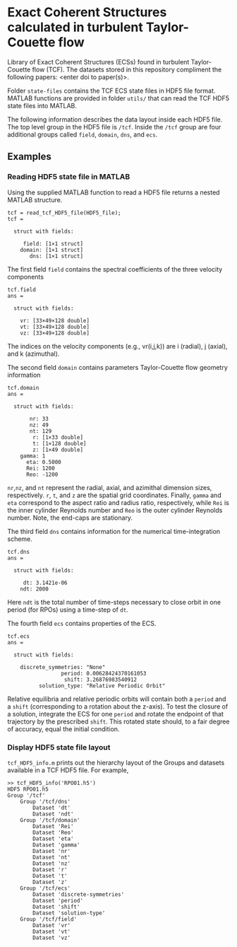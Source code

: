 # Exact Coherent Structures calculated in turbulent Taylor-Couette flow
Library of Exact Coherent Structures (ECSs) found in turbulent Taylor-Couette flow (TCF). The datasets stored in this repository compliment the following papers: <enter doi to paper(s)>. 

Folder `state-files` contains the TCF ECS state files in HDF5 file format. MATLAB functions are provided in folder `utils/` that can read the TCF HDF5 state files into MATLAB. 

The following information describes the data layout inside each HDF5 file. The top level group in the HDF5 file is `/tcf`. Inside the `/tcf` group are four additional groups called `field`, `domain`, `dns`, and `ecs`. 

## Examples
### Reading HDF5 state file in MATLAB
Using the supplied MATLAB function to read a HDF5 file returns a nested MATLAB structure.
```
tcf = read_tcf_HDF5_file(HDF5_file);
tcf = 

  struct with fields:

     field: [1×1 struct]
    domain: [1×1 struct]
       dns: [1×1 struct]
```
The first field `field` contains the spectral coefficients of the three velocity components
```
tcf.field
ans = 

  struct with fields:

    vr: [33×49×128 double]
    vt: [33×49×128 double]
    vz: [33×49×128 double]
```
The indices on the velocity components (e.g., vr(i,j,k)) are i (radial), j (axial), and k (azimuthal).

The second field `domain` contains parameters Taylor-Couette flow geometry information 
```
tcf.domain
ans = 

  struct with fields:

       nr: 33
       nz: 49
       nt: 129
        r: [1×33 double]
        t: [1×128 double]
        z: [1×49 double]
    gamma: 1
      eta: 0.5000
      Rei: 1200
      Reo: -1200
```
`nr`,`nz`, and `nt` represent the radial, axial, and azimithal dimension sizes, respectively. `r`, `t`, and `z` are the spatial grid coordinates. Finally, `gamma` and `eta` correspond to the aspect ratio and radius ratio, respectively, while `Rei` is the inner cylinder Reynolds number and `Reo` is the outer cylinder Reynolds number. Note, the end-caps are stationary. 

The third field `dns` contains information for the numerical time-integration scheme.
```
tcf.dns
ans = 

  struct with fields:

     dt: 3.1421e-06
    ndt: 2000
```
Here `ndt` is the total number of time-steps necessary to close orbit in one period (for RPOs) using a time-step of `dt`.

The fourth field `ecs` contains properties of the ECS.
```
tcf.ecs
ans = 

  struct with fields:

    discrete_symmetries: "None"
                 period: 0.00628424370161053
                  shift: 3.26876983540912
          solution_type: "Relative Periodic Orbit"
```
Relative equilibria and relative periodic orbits will contain both a `period` and a `shift` (corresponding to a rotation about the z-axis). To test the closure of a solution, integrate the ECS for one `period` and rotate the endpoint of that trajectory by the prescribed `shift`. This rotated state should, to a fair degree of accuracy, equal the initial condition.

### Display HDF5 state file layout
`tcf_HDF5_info.m` prints out the hierarchy layout of the Groups and datasets available in a TCF HDF5 file. For example,

```
>> tcf_HDF5_info('RPO01.h5')
HDF5 RPO01.h5 
Group '/tcf' 
    Group '/tcf/dns' 
        Dataset 'dt' 
        Dataset 'ndt' 
    Group '/tcf/domain' 
        Dataset 'Rei' 
        Dataset 'Reo' 
        Dataset 'eta' 
        Dataset 'gamma' 
        Dataset 'nr' 
        Dataset 'nt' 
        Dataset 'nz' 
        Dataset 'r' 
        Dataset 't' 
        Dataset 'z' 
    Group '/tcf/ecs' 
        Dataset 'discrete-symmetries' 
        Dataset 'period' 
        Dataset 'shift' 
        Dataset 'solution-type' 
    Group '/tcf/field' 
        Dataset 'vr' 
        Dataset 'vt' 
        Dataset 'vz'
```

